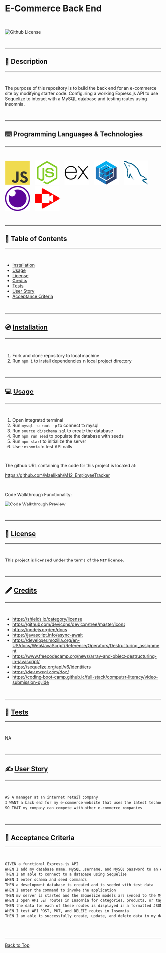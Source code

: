 # E-Commerce Back End

</br>

![Github License](https://img.shields.io/badge/license-MIT-blue.svg)

</br>

---

##   📝 Description


---

</br>

The purpose of this repository is to build the back end for an e-commerce site by modifying starter code. Configuring a working Express.js API to use Sequelize to interact with a MySQL database and testing routes using insomnia.

</br>

---


##   ⌨️ Programming Languages & Technologies
---

</br>

<div style="display: inline_block">

[![JavaScript](./assets/javascript.svg)](https://devdocs.io/javascript/)
&nbsp;&nbsp;
[![NodeJS](./assets/nodejs.svg)](https://nodejs.org/en/docs)
&nbsp;&nbsp;
[![ExpressJS](./assets/expressjs.svg)](https://expressjs.com/en/4x/api.html)
&nbsp;&nbsp;
[![Sequelize](./assets/sequelize.svg)](https://sequelize.org/api/v6/identifiers)
&nbsp;&nbsp;
[![MySQL](./assets/mysql.svg)](https://dev.mysql.com/doc/)
&nbsp;&nbsp;
[![Insomnia](./assets/insomnia.svg)](https://docs.insomnia.rest/)
&nbsp;&nbsp;
[![Screencastify](./assets/screen-castify-red.svg)](https://learn.screencastify.com/hc/en-us)

</div>

</br>


---

## 📑 Table of Contents

---

</br>

- [Installation](#💿-installation)
- [Usage](#💻-usage)
- [License](#🔏-license)
- [Credits](#🖋️-credits)
- [Tests](#🧪-tests)
- [User Story](#✍️-user-story)
- [Acceptance Criteria](#👏-acceptance-criteria)


</br>


---

##  💿 [Installation](#📑-table-of-contents)

---

</br>

1. Fork and clone repository to local machine 
2. Run `npm i` to install dependencies in local project directory



</br>


---

##   💻 [Usage](#📑-table-of-contents)

---

</br>

1. Open integrated terminal
2. Run `mysql -u root -p` to connect to mysql
3. Run `source db/schema.sql` to create the database
3. Run `npm run seed` to populate the database with seeds
4. Run `npm start` to initialize the server
5. Use `insomnia` to test API calls


</br>

The github URL containing the code for this project is located at:

https://github.com/Maelikah/M12_EmployeeTracker

</br>

Code Walkthrough Functionality:

![Code Walkthrough Preview](./assets/Code-Walkthrough.gif)

</br>


---

##  🔏 [License](#📑-table-of-contents)

---

</br>


 This project is licensed under the terms of the `MIT` license. 


</br>


---

## 🖋️ [Credits](#📑-table-of-contents)

---

</br>


- https://shields.io/category/license
- https://github.com/devicons/devicon/tree/master/icons
- https://nodejs.org/en/docs
- https://javascript.info/async-await
- https://developer.mozilla.org/en-US/docs/Web/JavaScript/Reference/Operators/Destructuring_assignment
- https://www.freecodecamp.org/news/array-and-object-destructuring-in-javascript/
- https://sequelize.org/api/v6/identifiers
- https://dev.mysql.com/doc/
- https://coding-boot-camp.github.io/full-stack/computer-literacy/video-submission-guide

</br>


---

##   🧪 [Tests](#📑-table-of-contents)

---

</br>



NA


</br>


---

## ✍️ [User Story](#📑-table-of-contents)

---

</br>

```md
AS A manager at an internet retail company
I WANT a back end for my e-commerce website that uses the latest technologies
SO THAT my company can compete with other e-commerce companies

```


</br>

---

## 👏 [Acceptance Criteria](#📑-table-of-contents)

---

</br>


```md
GIVEN a functional Express.js API
WHEN I add my database name, MySQL username, and MySQL password to an environment variable file
THEN I am able to connect to a database using Sequelize
WHEN I enter schema and seed commands
THEN a development database is created and is seeded with test data
WHEN I enter the command to invoke the application
THEN my server is started and the Sequelize models are synced to the MySQL database
WHEN I open API GET routes in Insomnia for categories, products, or tags
THEN the data for each of these routes is displayed in a formatted JSON
WHEN I test API POST, PUT, and DELETE routes in Insomnia
THEN I am able to successfully create, update, and delete data in my database
 
```

</br>


---

[Back to Top](#e-commerce-back-end)